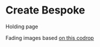 # Create Bespoke

Holding page

Fading images based [on this codrop](https://tympanus.net/codrops/2012/01/02/fullscreen-background-image-slideshow-with-css3/)
